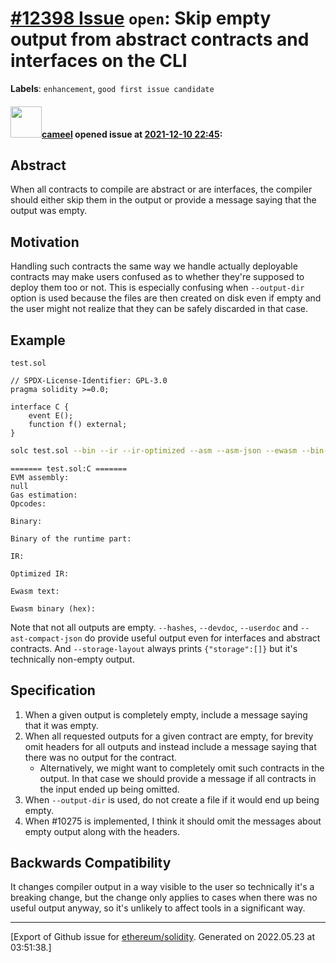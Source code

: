 # [\#12398 Issue](https://github.com/ethereum/solidity/issues/12398) `open`: Skip empty output from abstract contracts and interfaces on the CLI
**Labels**: `enhancement`, `good first issue candidate`


#### <img src="https://avatars.githubusercontent.com/u/137030?v=4" width="50">[cameel](https://github.com/cameel) opened issue at [2021-12-10 22:45](https://github.com/ethereum/solidity/issues/12398):

## Abstract
When all contracts to compile are abstract or are interfaces, the compiler should either skip them in the output or provide a message saying that the output was empty.

## Motivation
Handling such contracts the same way we handle actually deployable contracts may make users confused as to whether they're supposed to deploy them too or not. This is especially confusing when `--output-dir` option is used because the files are then created on disk even if empty and the user might not realize that they can be safely discarded in that case.

## Example
`test.sol`
```solidity
// SPDX-License-Identifier: GPL-3.0
pragma solidity >=0.0;

interface C {
    event E();
    function f() external;
}
```
```bash
solc test.sol --bin --ir --ir-optimized --asm --asm-json --ewasm --bin-runtime --opcodes --gas
```
```
======= test.sol:C =======
EVM assembly:
null
Gas estimation:
Opcodes:

Binary:

Binary of the runtime part:

IR:

Optimized IR:

Ewasm text:

Ewasm binary (hex):
```

Note that not all outputs are empty. `--hashes`, `--devdoc`, `--userdoc` and `--ast-compact-json` do provide useful output even for interfaces and abstract contracts. And `--storage-layout` always prints `{"storage":[]}` but it's technically non-empty output.

## Specification
1. When a given output is completely empty, include a message saying that it was empty.
2. When all requested outputs for a given contract are empty, for brevity omit headers for all outputs and instead include a message saying that there was no output for the contract.
    - Alternatively, we might want to completely omit such contracts in the output. In that case we should provide a message if all contracts in the input ended up being omitted.
3. When `--output-dir` is used, do not create a file if it would end up being empty.
4. When #10275 is implemented, I think it should omit the messages about empty output along with the headers.

## Backwards Compatibility
It changes compiler output in a way visible to the user so technically it's a breaking change, but the change only applies to cases when there was no useful output anyway, so it's unlikely to affect tools in a significant way.




-------------------------------------------------------------------------------



[Export of Github issue for [ethereum/solidity](https://github.com/ethereum/solidity). Generated on 2022.05.23 at 03:51:38.]
